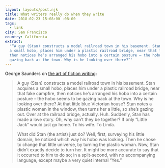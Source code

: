 ```yaml
---
layout: layouts/post.njk
title: What writers really do when they write
date: 2018-02-23 15:08:00 -08:00
tags:
  - link
city: San Francisco
country: California
extract:
  "“A guy (Stan) constructs a model railroad town in his basement. Stan acquires
  a small hobo, places him under a plastic railroad bridge, near that fake campfire,
  then notices he’s arranged his hobo into a certain posture – the hobo seems to be
  gazing back at the town. Why is he looking over there?”"
---
```


George Saunders on [the art of fiction writing](https://www.theguardian.com/books/2017/mar/04/what-writers-really-do-when-they-write):

> A guy (Stan) constructs a model railroad town in his basement. Stan acquires a small hobo, places him under a plastic railroad bridge, near that fake campfire, then notices he’s arranged his hobo into a certain posture – the hobo seems to be gazing back at the town. Why is he looking over there? At that little blue Victorian house? Stan notes a plastic woman in the window, then turns her a little, so she’s gazing out. Over at the railroad bridge, actually. Huh. Suddenly, Stan has made a love story. Oh, why can’t they be together? If only “Little Jack” would just go home. To his wife. To Linda.
>
> What did Stan (the artist) just do? Well, first, surveying his little domain, he noticed which way his hobo was looking. Then he chose to change that little universe, by turning the plastic woman. Now, Stan didn’t exactly decide to turn her. It might be more accurate to say that it occurred to him to do so; in a split-second, with no accompanying language, except maybe a very quiet internal “Yes.”
